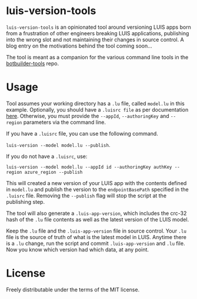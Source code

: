# luis-version-tools
`luis-version-tools` is an opinionated tool around versioning LUIS apps born from a frustration of other engineers breaking LUIS applications, publishing into the wrong slot and not maintaining their changes in source control. A blog entry on the motivations behind the tool coming soon...

The tool is meant as a companion for the various command line tools in the [botbuilder-tools](https://github.com/Microsoft/botbuilder-tools) repo.
# Usage
Tool assumes your working directory has a `.lu` file, called `model.lu` in this example. Optionally, you should have a `.luisrc file` as per documentation [here](https://github.com/Microsoft/botbuilder-tools/tree/master/packages/LUIS#configuration). Otherwise, you must provide the `--appId`, `--authoringKey` and `--region` parameters via the command line.

If you have a `.luisrc` file, you can use the following command.

`luis-version --model model.lu --publish`.

If you do not have a `.luisrc`, use:

`luis-version --model model.lu --appId id --authoringKey authKey --region azure_region --publish`

This will created a new version of your LUIS app with the contents defined in `model.lu` and publish the version to the `endpointBasePath` specified in the `.luisrc` file. Removing the `--publish` flag will stop the script at the publishing step.

The tool will also generate a `.luis-app-version`, which includes the crc-32 hash of the `.lu` file contents as well as the latest version of the LUIS model.

Keep the `.lu` file and the `.luis-app-version` file in source control. Your `.lu` file is the source of truth of what is the latest model in LUIS. Anytime there is a `.lu` change, run the script and commit `.luis-app-version` and `.lu` file. Now you know which version had which data, at any point.

# License
Freely distributable under the terms of the MIT license.
